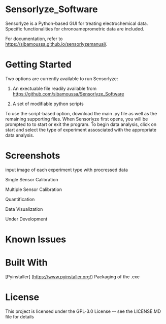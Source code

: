 # Sensorlyze_Software

Sensorlyze is a Python-based GUI for treating electrochemical data. Specific functionalities for chronoameprometric data are included. 

For documentation, refer to https://sibamoussa.github.io/sensorlyzemanual/. 

# Getting Started 
Two options are currently available to run Sensorlyze: 

1. An exectuable file readily available from https://github.com/sibamoussa/Sensorlyze_Software

2. A set of modifiable python scripts 

To use the script-based option, download the main .py file as well as the remaining supporting files. When Sensorlyze first opens, you will be prompted to to start or exit the program. To begin data analysis, click on start and select the type of experiment assosciated with the appropriate data analysis.

# Screenshots 
input image of each experiment type with procressed data

Single Sensor Calibration 

Multiple Sensor Calibration

Quantification

Data Visualization

Under Development

# Known Issues


# Built With
[Pyinstaller] (https://www.pyinstaller.org/) Packaging of the .exe

# License
This project is licensed under the GPL-3.0 License -- see the LICENSE.MD file for details

